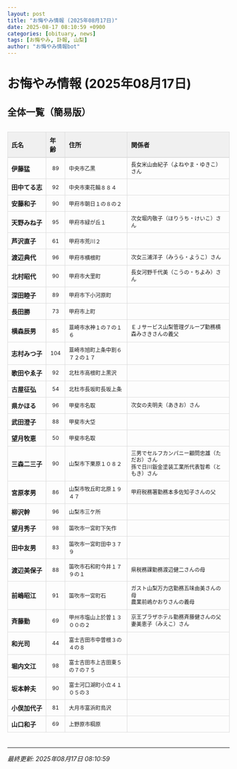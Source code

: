 ```yaml
---
layout: post
title: "お悔やみ情報 (2025年08月17日)"
date: 2025-08-17 08:10:59 +0900
categories: [obituary, news]
tags: [お悔やみ, 訃報, 山梨]
author: "お悔やみ情報bot"
---
```


<style>
@media (max-width: 768px) {
  .compact-table { font-size: 12px; }
  .compact-table th, .compact-table td { padding: 4px !important; }
  .responsive-table { overflow-x: auto; -webkit-overflow-scrolling: touch; }
  table { min-width: auto !important; }
}
</style>

# お悔やみ情報 (2025年08月17日)

## 全体一覧（簡易版）

<div class="responsive-table" style="overflow-x: auto; max-width: 100%; margin-bottom: 20px;">
<table class="compact-table" style="width: 100%; border-collapse: collapse; font-size: 14px; min-width: 300px;">
<thead>
<tr style="background-color: #f0f0f0; border-bottom: 2px solid #ddd;">
<th style="padding: 8px; text-align: left; border: 1px solid #ddd; font-weight: bold;">氏名</th>
<th style="padding: 8px; text-align: left; border: 1px solid #ddd; font-weight: bold;">年齢</th>
<th style="padding: 8px; text-align: left; border: 1px solid #ddd; font-weight: bold;">住所</th>
<th style="padding: 8px; text-align: left; border: 1px solid #ddd; font-weight: bold;">関係者</th>
</tr>
</thead>
<tbody>
<tr style="border-bottom: 1px solid #eee;">
<td style="padding: 8px; border: 1px solid #ddd; font-weight: bold; white-space: nowrap;">伊藤猛</td>
<td style="padding: 8px; border: 1px solid #ddd; text-align: center; font-size: 12px;">89</td>
<td style="padding: 8px; border: 1px solid #ddd; font-size: 12px;">中央市乙黒</td>
<td style="padding: 8px; border: 1px solid #ddd; font-size: 12px; line-height: 1.3; white-space: normal;"><span title="長女米山由紀子（よねやま・ゆきこ）さん">長女米山由紀子（よねやま・ゆきこ）さん</span></td>
</tr>
<tr style="border-bottom: 1px solid #eee;">
<td style="padding: 8px; border: 1px solid #ddd; font-weight: bold; white-space: nowrap;">田中てる志</td>
<td style="padding: 8px; border: 1px solid #ddd; text-align: center; font-size: 12px;">92</td>
<td style="padding: 8px; border: 1px solid #ddd; font-size: 12px;">中央市東花輪８８４</td>
<td style="padding: 8px; border: 1px solid #ddd; font-size: 12px; line-height: 1.3; white-space: normal;"></td>
</tr>
<tr style="border-bottom: 1px solid #eee;">
<td style="padding: 8px; border: 1px solid #ddd; font-weight: bold; white-space: nowrap;">安藤和子</td>
<td style="padding: 8px; border: 1px solid #ddd; text-align: center; font-size: 12px;">90</td>
<td style="padding: 8px; border: 1px solid #ddd; font-size: 12px;">甲府市朝日１の８の２</td>
<td style="padding: 8px; border: 1px solid #ddd; font-size: 12px; line-height: 1.3; white-space: normal;"></td>
</tr>
<tr style="border-bottom: 1px solid #eee;">
<td style="padding: 8px; border: 1px solid #ddd; font-weight: bold; white-space: nowrap;">天野みね子</td>
<td style="padding: 8px; border: 1px solid #ddd; text-align: center; font-size: 12px;">95</td>
<td style="padding: 8px; border: 1px solid #ddd; font-size: 12px;">甲府市緑が丘１</td>
<td style="padding: 8px; border: 1px solid #ddd; font-size: 12px; line-height: 1.3; white-space: normal;"><span title="次女堀内敬子（ほりうち・けいこ）さん">次女堀内敬子（ほりうち・けいこ）さん</span></td>
</tr>
<tr style="border-bottom: 1px solid #eee;">
<td style="padding: 8px; border: 1px solid #ddd; font-weight: bold; white-space: nowrap;">芦沢直子</td>
<td style="padding: 8px; border: 1px solid #ddd; text-align: center; font-size: 12px;">61</td>
<td style="padding: 8px; border: 1px solid #ddd; font-size: 12px;">甲府市荒川２</td>
<td style="padding: 8px; border: 1px solid #ddd; font-size: 12px; line-height: 1.3; white-space: normal;"></td>
</tr>
<tr style="border-bottom: 1px solid #eee;">
<td style="padding: 8px; border: 1px solid #ddd; font-weight: bold; white-space: nowrap;">渡辺典代</td>
<td style="padding: 8px; border: 1px solid #ddd; text-align: center; font-size: 12px;">96</td>
<td style="padding: 8px; border: 1px solid #ddd; font-size: 12px;">甲府市横根町</td>
<td style="padding: 8px; border: 1px solid #ddd; font-size: 12px; line-height: 1.3; white-space: normal;"><span title="次女三浦洋子（みうら・ようこ）さん">次女三浦洋子（みうら・ようこ）さん</span></td>
</tr>
<tr style="border-bottom: 1px solid #eee;">
<td style="padding: 8px; border: 1px solid #ddd; font-weight: bold; white-space: nowrap;">北村昭代</td>
<td style="padding: 8px; border: 1px solid #ddd; text-align: center; font-size: 12px;">90</td>
<td style="padding: 8px; border: 1px solid #ddd; font-size: 12px;">甲府市大里町</td>
<td style="padding: 8px; border: 1px solid #ddd; font-size: 12px; line-height: 1.3; white-space: normal;"><span title="長女河野千代美（こうの・ちよみ）さん">長女河野千代美（こうの・ちよみ）さん</span></td>
</tr>
<tr style="border-bottom: 1px solid #eee;">
<td style="padding: 8px; border: 1px solid #ddd; font-weight: bold; white-space: nowrap;">深田睦子</td>
<td style="padding: 8px; border: 1px solid #ddd; text-align: center; font-size: 12px;">89</td>
<td style="padding: 8px; border: 1px solid #ddd; font-size: 12px;">甲府市下小河原町</td>
<td style="padding: 8px; border: 1px solid #ddd; font-size: 12px; line-height: 1.3; white-space: normal;"></td>
</tr>
<tr style="border-bottom: 1px solid #eee;">
<td style="padding: 8px; border: 1px solid #ddd; font-weight: bold; white-space: nowrap;">長田勝</td>
<td style="padding: 8px; border: 1px solid #ddd; text-align: center; font-size: 12px;">73</td>
<td style="padding: 8px; border: 1px solid #ddd; font-size: 12px;">甲府市上町</td>
<td style="padding: 8px; border: 1px solid #ddd; font-size: 12px; line-height: 1.3; white-space: normal;"></td>
</tr>
<tr style="border-bottom: 1px solid #eee;">
<td style="padding: 8px; border: 1px solid #ddd; font-weight: bold; white-space: nowrap;">横森辰男</td>
<td style="padding: 8px; border: 1px solid #ddd; text-align: center; font-size: 12px;">85</td>
<td style="padding: 8px; border: 1px solid #ddd; font-size: 12px;">韮崎市水神１の７の１６</td>
<td style="padding: 8px; border: 1px solid #ddd; font-size: 12px; line-height: 1.3; white-space: normal;"><span title="ＥＪサービス山梨管理グループ勤務横森みさきさんの義父">ＥＪサービス山梨管理グループ勤務横森みさきさんの義父</span></td>
</tr>
<tr style="border-bottom: 1px solid #eee;">
<td style="padding: 8px; border: 1px solid #ddd; font-weight: bold; white-space: nowrap;">志村みつ子</td>
<td style="padding: 8px; border: 1px solid #ddd; text-align: center; font-size: 12px;">104</td>
<td style="padding: 8px; border: 1px solid #ddd; font-size: 12px;">韮崎市旭町上条中割６７２の１７</td>
<td style="padding: 8px; border: 1px solid #ddd; font-size: 12px; line-height: 1.3; white-space: normal;"></td>
</tr>
<tr style="border-bottom: 1px solid #eee;">
<td style="padding: 8px; border: 1px solid #ddd; font-weight: bold; white-space: nowrap;">歌田やゑ子</td>
<td style="padding: 8px; border: 1px solid #ddd; text-align: center; font-size: 12px;">92</td>
<td style="padding: 8px; border: 1px solid #ddd; font-size: 12px;">北杜市高根町上黒沢</td>
<td style="padding: 8px; border: 1px solid #ddd; font-size: 12px; line-height: 1.3; white-space: normal;"></td>
</tr>
<tr style="border-bottom: 1px solid #eee;">
<td style="padding: 8px; border: 1px solid #ddd; font-weight: bold; white-space: nowrap;">古屋征弘</td>
<td style="padding: 8px; border: 1px solid #ddd; text-align: center; font-size: 12px;">54</td>
<td style="padding: 8px; border: 1px solid #ddd; font-size: 12px;">北杜市長坂町長坂上条</td>
<td style="padding: 8px; border: 1px solid #ddd; font-size: 12px; line-height: 1.3; white-space: normal;"></td>
</tr>
<tr style="border-bottom: 1px solid #eee;">
<td style="padding: 8px; border: 1px solid #ddd; font-weight: bold; white-space: nowrap;">県かほる</td>
<td style="padding: 8px; border: 1px solid #ddd; text-align: center; font-size: 12px;">96</td>
<td style="padding: 8px; border: 1px solid #ddd; font-size: 12px;">甲斐市名取</td>
<td style="padding: 8px; border: 1px solid #ddd; font-size: 12px; line-height: 1.3; white-space: normal;"><span title="次女の夫明夫（あきお）さん">次女の夫明夫（あきお）さん</span></td>
</tr>
<tr style="border-bottom: 1px solid #eee;">
<td style="padding: 8px; border: 1px solid #ddd; font-weight: bold; white-space: nowrap;">武田澄子</td>
<td style="padding: 8px; border: 1px solid #ddd; text-align: center; font-size: 12px;">88</td>
<td style="padding: 8px; border: 1px solid #ddd; font-size: 12px;">甲斐市大垈</td>
<td style="padding: 8px; border: 1px solid #ddd; font-size: 12px; line-height: 1.3; white-space: normal;"></td>
</tr>
<tr style="border-bottom: 1px solid #eee;">
<td style="padding: 8px; border: 1px solid #ddd; font-weight: bold; white-space: nowrap;">望月牧恵</td>
<td style="padding: 8px; border: 1px solid #ddd; text-align: center; font-size: 12px;">50</td>
<td style="padding: 8px; border: 1px solid #ddd; font-size: 12px;">甲斐市名取</td>
<td style="padding: 8px; border: 1px solid #ddd; font-size: 12px; line-height: 1.3; white-space: normal;"></td>
</tr>
<tr style="border-bottom: 1px solid #eee;">
<td style="padding: 8px; border: 1px solid #ddd; font-weight: bold; white-space: nowrap;">三森二三子</td>
<td style="padding: 8px; border: 1px solid #ddd; text-align: center; font-size: 12px;">90</td>
<td style="padding: 8px; border: 1px solid #ddd; font-size: 12px;">山梨市下栗原１０８２</td>
<td style="padding: 8px; border: 1px solid #ddd; font-size: 12px; line-height: 1.3; white-space: normal;"><span title="三男でセルフカンパニー顧問忠雄（ただお）さん、孫で日川鈑金塗装工業所代表智希（ともき）さん">三男でセルフカンパニー顧問忠雄（ただお）さん<br>孫で日川鈑金塗装工業所代表智希（ともき）さん</span></td>
</tr>
<tr style="border-bottom: 1px solid #eee;">
<td style="padding: 8px; border: 1px solid #ddd; font-weight: bold; white-space: nowrap;">宮原孝男</td>
<td style="padding: 8px; border: 1px solid #ddd; text-align: center; font-size: 12px;">86</td>
<td style="padding: 8px; border: 1px solid #ddd; font-size: 12px;">山梨市牧丘町北原１９４７</td>
<td style="padding: 8px; border: 1px solid #ddd; font-size: 12px; line-height: 1.3; white-space: normal;"><span title="甲府税務署勤務本多佐知子さんの父">甲府税務署勤務本多佐知子さんの父</span></td>
</tr>
<tr style="border-bottom: 1px solid #eee;">
<td style="padding: 8px; border: 1px solid #ddd; font-weight: bold; white-space: nowrap;">柳沢幹</td>
<td style="padding: 8px; border: 1px solid #ddd; text-align: center; font-size: 12px;">96</td>
<td style="padding: 8px; border: 1px solid #ddd; font-size: 12px;">山梨市三ケ所</td>
<td style="padding: 8px; border: 1px solid #ddd; font-size: 12px; line-height: 1.3; white-space: normal;"></td>
</tr>
<tr style="border-bottom: 1px solid #eee;">
<td style="padding: 8px; border: 1px solid #ddd; font-weight: bold; white-space: nowrap;">望月秀子</td>
<td style="padding: 8px; border: 1px solid #ddd; text-align: center; font-size: 12px;">98</td>
<td style="padding: 8px; border: 1px solid #ddd; font-size: 12px;">笛吹市一宮町下矢作</td>
<td style="padding: 8px; border: 1px solid #ddd; font-size: 12px; line-height: 1.3; white-space: normal;"></td>
</tr>
<tr style="border-bottom: 1px solid #eee;">
<td style="padding: 8px; border: 1px solid #ddd; font-weight: bold; white-space: nowrap;">田中友男</td>
<td style="padding: 8px; border: 1px solid #ddd; text-align: center; font-size: 12px;">83</td>
<td style="padding: 8px; border: 1px solid #ddd; font-size: 12px;">笛吹市一宮町田中３７９</td>
<td style="padding: 8px; border: 1px solid #ddd; font-size: 12px; line-height: 1.3; white-space: normal;"></td>
</tr>
<tr style="border-bottom: 1px solid #eee;">
<td style="padding: 8px; border: 1px solid #ddd; font-weight: bold; white-space: nowrap;">渡辺美保子</td>
<td style="padding: 8px; border: 1px solid #ddd; text-align: center; font-size: 12px;">88</td>
<td style="padding: 8px; border: 1px solid #ddd; font-size: 12px;">笛吹市石和町今井１７９の１</td>
<td style="padding: 8px; border: 1px solid #ddd; font-size: 12px; line-height: 1.3; white-space: normal;"><span title="県税務課勤務渡辺健二さんの母">県税務課勤務渡辺健二さんの母</span></td>
</tr>
<tr style="border-bottom: 1px solid #eee;">
<td style="padding: 8px; border: 1px solid #ddd; font-weight: bold; white-space: nowrap;">前嶋昭江</td>
<td style="padding: 8px; border: 1px solid #ddd; text-align: center; font-size: 12px;">91</td>
<td style="padding: 8px; border: 1px solid #ddd; font-size: 12px;">笛吹市一宮町石</td>
<td style="padding: 8px; border: 1px solid #ddd; font-size: 12px; line-height: 1.3; white-space: normal;"><span title="ガスト山梨万力店勤務五味由美さんの母、農業前嶋かおりさんの義母">ガスト山梨万力店勤務五味由美さんの母<br>農業前嶋かおりさんの義母</span></td>
</tr>
<tr style="border-bottom: 1px solid #eee;">
<td style="padding: 8px; border: 1px solid #ddd; font-weight: bold; white-space: nowrap;">斉藤勤</td>
<td style="padding: 8px; border: 1px solid #ddd; text-align: center; font-size: 12px;">69</td>
<td style="padding: 8px; border: 1px solid #ddd; font-size: 12px;">甲州市塩山上於曽１３００の２</td>
<td style="padding: 8px; border: 1px solid #ddd; font-size: 12px; line-height: 1.3; white-space: normal;"><span title="京王プラザホテル勤務斉藤健さんの父、妻美恵子（みえこ）さん">京王プラザホテル勤務斉藤健さんの父<br>妻美恵子（みえこ）さん</span></td>
</tr>
<tr style="border-bottom: 1px solid #eee;">
<td style="padding: 8px; border: 1px solid #ddd; font-weight: bold; white-space: nowrap;">和光司</td>
<td style="padding: 8px; border: 1px solid #ddd; text-align: center; font-size: 12px;">44</td>
<td style="padding: 8px; border: 1px solid #ddd; font-size: 12px;">富士吉田市中曽根３の４の８</td>
<td style="padding: 8px; border: 1px solid #ddd; font-size: 12px; line-height: 1.3; white-space: normal;"></td>
</tr>
<tr style="border-bottom: 1px solid #eee;">
<td style="padding: 8px; border: 1px solid #ddd; font-weight: bold; white-space: nowrap;">堀内文江</td>
<td style="padding: 8px; border: 1px solid #ddd; text-align: center; font-size: 12px;">98</td>
<td style="padding: 8px; border: 1px solid #ddd; font-size: 12px;">富士吉田市上吉田東５の７の７５</td>
<td style="padding: 8px; border: 1px solid #ddd; font-size: 12px; line-height: 1.3; white-space: normal;"></td>
</tr>
<tr style="border-bottom: 1px solid #eee;">
<td style="padding: 8px; border: 1px solid #ddd; font-weight: bold; white-space: nowrap;">坂本幹夫</td>
<td style="padding: 8px; border: 1px solid #ddd; text-align: center; font-size: 12px;">90</td>
<td style="padding: 8px; border: 1px solid #ddd; font-size: 12px;">富士河口湖町小立４１０５の３</td>
<td style="padding: 8px; border: 1px solid #ddd; font-size: 12px; line-height: 1.3; white-space: normal;"></td>
</tr>
<tr style="border-bottom: 1px solid #eee;">
<td style="padding: 8px; border: 1px solid #ddd; font-weight: bold; white-space: nowrap;">小俣加代子</td>
<td style="padding: 8px; border: 1px solid #ddd; text-align: center; font-size: 12px;">81</td>
<td style="padding: 8px; border: 1px solid #ddd; font-size: 12px;">大月市富浜町鳥沢</td>
<td style="padding: 8px; border: 1px solid #ddd; font-size: 12px; line-height: 1.3; white-space: normal;"></td>
</tr>
<tr style="border-bottom: 1px solid #eee;">
<td style="padding: 8px; border: 1px solid #ddd; font-weight: bold; white-space: nowrap;">山口和子</td>
<td style="padding: 8px; border: 1px solid #ddd; text-align: center; font-size: 12px;">69</td>
<td style="padding: 8px; border: 1px solid #ddd; font-size: 12px;">上野原市棡原</td>
<td style="padding: 8px; border: 1px solid #ddd; font-size: 12px; line-height: 1.3; white-space: normal;"></td>
</tr>
</tbody>
</table>
</div>

---
*最終更新: 2025年08月17日 08:10:59*
